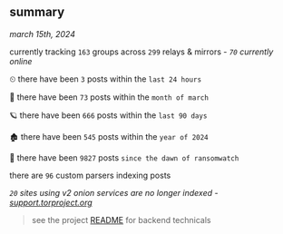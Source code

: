 
## summary
_march 15th, 2024_

currently tracking `163` groups across `299` relays & mirrors - _`70` currently online_

⏲ there have been `3` posts within the `last 24 hours`

🦈 there have been `73` posts within the `month of march`

🪐 there have been `666` posts within the `last 90 days`

🏚 there have been `545` posts within the `year of 2024`

🦕 there have been `9827` posts `since the dawn of ransomwatch`

there are `96` custom parsers indexing posts

_`20` sites using v2 onion services are no longer indexed - [support.torproject.org](https://support.torproject.org/onionservices/v2-deprecation/)_

> see the project [README](https://github.com/joshhighet/ransomwatch#ransomwatch--) for backend technicals
